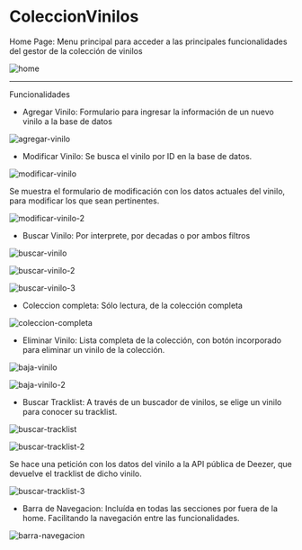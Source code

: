 # ColeccionVinilos
Home Page:
Menu principal para acceder a las principales funcionalidades del gestor de la colección de vinilos

![home](https://github.com/russotrv/ColeccionVinilos/assets/94414270/29b1f1db-313c-4b01-b6a3-8d638fb2394d)

-------
Funcionalidades 

- Agregar Vinilo:
Formulario para ingresar la información de un nuevo vinilo a la base de datos

![agregar-vinilo](https://github.com/russotrv/ColeccionVinilos/assets/94414270/6561971b-4986-4957-9a54-81d910631e1f)


- Modificar Vinilo:
Se busca el vinilo por ID en la base de datos.

![modificar-vinilo](https://github.com/russotrv/ColeccionVinilos/assets/94414270/4d2dab4a-7f6a-4e7c-8902-bc3a1a640f00)

Se muestra el formulario de modificación con los datos actuales del vinilo, para modificar los que sean pertinentes.

![modificar-vinilo-2](https://github.com/russotrv/ColeccionVinilos/assets/94414270/94a60cf7-8088-4567-bcc5-fedb0a200166)


- Buscar Vinilo:
Por interprete, por decadas o por ambos filtros

![buscar-vinilo](https://github.com/russotrv/ColeccionVinilos/assets/94414270/07169a7c-3ff0-4b58-94de-15ae3b48ea86)

![buscar-vinilo-2](https://github.com/russotrv/ColeccionVinilos/assets/94414270/a0130355-85a7-424a-ac37-0275605f2a0a)

![buscar-vinilo-3](https://github.com/russotrv/ColeccionVinilos/assets/94414270/f98aa96b-7a83-4fee-8d64-9cb496748b5d)


- Coleccion completa:
Sólo lectura, de la colección completa

![coleccion-completa](https://github.com/russotrv/ColeccionVinilos/assets/94414270/43acde09-74a7-45c4-8305-66ca68e266c4)


- Eliminar Vinilo:
Lista completa de la colección, con botón incorporado para eliminar un vinilo de la colección.

![baja-vinilo](https://github.com/russotrv/ColeccionVinilos/assets/94414270/de2f99c4-3a2d-49fd-984c-d0665ca7f3f1)

![baja-vinilo-2](https://github.com/russotrv/ColeccionVinilos/assets/94414270/c830912e-bfb9-401c-95c3-7315585a7b3b)


- Buscar Tracklist:
A través de un buscador de vinilos, se elige un vinilo para conocer su tracklist.

![buscar-tracklist](https://github.com/russotrv/ColeccionVinilos/assets/94414270/db377070-e7b1-49ca-a1ea-3570a94103ad)

![buscar-tracklist-2](https://github.com/russotrv/ColeccionVinilos/assets/94414270/a14d6b8c-c6d8-495f-a2de-ba5025e56f8f)

Se hace una petición con los datos del vinilo a la API pública de Deezer, que devuelve el tracklist de dicho vinilo.

![buscar-tracklist-3](https://github.com/russotrv/ColeccionVinilos/assets/94414270/13a64895-0dd4-4b3c-9541-306d68ebc0a9)


- Barra de Navegacion:
Incluída en todas las secciones por fuera de la home. Facilitando la navegación entre las funcionalidades.

![barra-navegacion](https://github.com/russotrv/ColeccionVinilos/assets/94414270/3b54a024-fc90-424b-b764-a345014b2b99)
